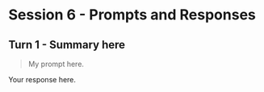 # Session 6 - Prompts and Responses

## Turn 1 - Summary here

> My prompt here.

Your response here.
